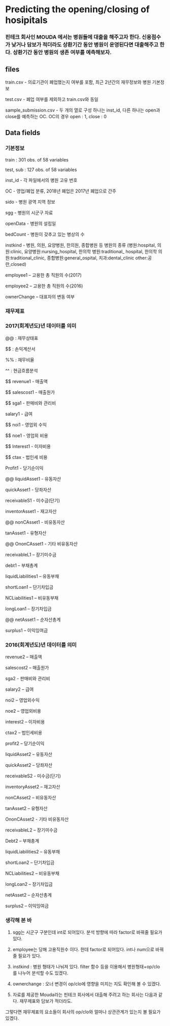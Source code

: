 # Predicting the opening/closing of hosipitals

### 핀테크 회사인 MOUDA 에서는 병원들에 대출을 해주고자 한다. 신용점수가 낮거나 담보가 적더라도 상환기간 동안 병원이 운영된다면 대출해주고 한다. 상환기간 동안 병원의 생존 여부를 예측해보자.

## files

train.csv - 의료기관이 폐업했는지 여부를 포함, 최근 2년간의 재무정보와 병원 기본정보

test.csv - 폐업 여부를 제외하고 train.csv와 동일

sample_submission.csv - 두 개의 열로 구성 하나는 inst_id, 다른 하나는 open과 close를 예측하는 OC. OC의 경우 open : 1, close : 0

## Data fields

### 기본정보

train : 301 obs. of  58 variables

test, sub : 127 obs. of  58 variables

inst_id - 각 파일에서의 병원 고유 번호

OC - 영업/폐업 분류, 2018년 폐업은 2017년 폐업으로 간주

sido - 병원 광역 지역 정보

sgg - 병원의 시군구 자료

openData - 병원의 설립일

bedCount - 병원이 갖추고 있는 병상의 수

instkind - 병원, 의원, 요양병원, 한의원, 종합병원 등 병원의 종류
(병원:hospital, 의원:clinic, 요양병원:nursing_hospital, 한의학 병원:traditional_ hospital, 한의학 의원:traditional_clinic, 종합병원:general_ospital, 치과:dental_clinic other:공란,closed)


employee1 – 고용한 총 직원의 수(2017)

employee2 – 고용한 총 직원의 수(2016)


ownerChange – 대표자의 변동 여부


### 재무제표


### 2017(회계년도)년 데이터를 의미

@@ : 재무상태표

$$ : 손익계산서

%% : 재무비율

^^ : 현금흐름분석

$$ revenue1 - 매출액

$$ salescost1 - 매출원가

$$ sga1 - 판매비와 관리비

salary1 - 급여

$$ noi1 - 영업외 수익

$$ noe1 - 영업외 비용

$$ Interest1 - 이자비용

$$ ctax - 법인세 비용

Profit1 - 당기순이익

@@ liquidAsset1 - 유동자산

quickAsset1 - 당좌자산

receivableS1 - 미수금(단기)

inventorAsset1 - 재고자산

@@ nonCAsset1 - 비유동자산

tanAsset1 - 유형자산

@@ OnonCAsset1 - 기타 비유동자산

receivableL1 – 장기미수금

debt1 – 부채총계

liquidLiabilities1 – 유동부채

shortLoan1 – 단기차입금

NCLiabilities1 – 비유동부채

longLoan1 – 장기차입금

@@ netAsset1 – 순자산총계

surplus1 – 이익잉여금



###  2016(회계년도)년 데이터를 의미

revenue2 – 매출액

salescost2 – 매출원가

sga2 - 판매비와 관리비

salary2 – 급여

noi2 – 영업외수익

noe2 – 영업외비용

interest2 – 이자비용

ctax2 – 법인세비용

profit2 – 당기순이익

liquidAsset2 – 유동자산

quickAsset2 – 당좌자산

receivableS2 - 미수금(단기)

inventoryAsset2 – 재고자산

nonCAsset2 – 비유동자산

tanAsset2 – 유형자산

OnonCAsset2 - 기타 비유동자산

receivableL2 – 장기미수금

Debt2 – 부채총계

liquidLiabilities2 – 유동부채

shortLoan2 – 단기차입금

NCLiabilities2 – 비유동부채

longLoan2 – 장기차입금

netAsset2 – 순자산총계

surplus2 – 이익잉여금





### 생각해 본 바

1. sgg는 시군구 구분인데 int로 되어있다. 분석 방향에 따라 factor로 바꿔줄 필요가 있다.

2. employee는 당해 고용직원수 이다. 헌데 factor로 되어있다. int나 num으로 바꿔 줄 필요가 있다.

3. instkind : 병원 형태가 나눠져 있다. filter 함수 등을 이용해서 병원형태+op/clo 를 나누어 분석할 수도 있겠다.

4. ownerchange : 오너 변경이 op/clo에 영향을 미치는 지도 확인해 볼 수 있겠다.

5. 자료를 제공한 Mouda라는 핀테크 회사에서 대출해 주려고 하는 회사는 다음과 같다. 재무제표와 담보가 적더라도.

그렇다면 재무제표의 요소들이 회사의 op/clo와 얼마나 상관관계가 있는지 볼 필요가 있겠다.


 
